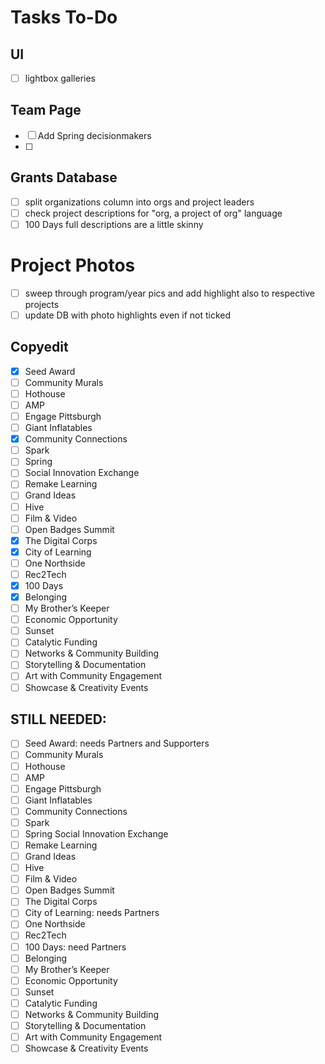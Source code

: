 Tasks To-Do
======

## UI
- [ ] lightbox galleries

## Team Page
- [ ] Add Spring decisionmakers
- [ ] 

## Grants Database
- [ ] split organizations column into orgs and project leaders
- [ ] check project descriptions for "org, a project of org" language
- [ ] 100 Days full descriptions are a little skinny

# Project Photos
- [ ] sweep through program/year pics and add highlight also to respective projects
- [ ] update DB with photo highlights even if not ticked

## Copyedit
- [X] Seed Award 
- [ ] Community Murals 
- [ ] Hothouse 
- [ ] AMP 
- [ ] Engage Pittsburgh 
- [ ] Giant Inflatables 
- [X] Community Connections 
- [ ] Spark 
- [ ] Spring 
- [ ] Social Innovation Exchange 
- [ ] Remake Learning 
- [ ] Grand Ideas 
- [ ] Hive 
- [ ] Film & Video 
- [ ] Open Badges Summit 
- [X] The Digital Corps 
- [X] City of Learning 
- [ ] One Northside 
- [ ] Rec2Tech 
- [X] 100 Days 
- [X] Belonging 
- [ ] My Brother’s Keeper 
- [ ] Economic Opportunity 
- [ ] Sunset
- [ ] Catalytic Funding 
- [ ] Networks & Community Building
- [ ] Storytelling & Documentation
- [ ] Art with Community Engagement
- [ ] Showcase & Creativity Events 

## STILL NEEDED:
- [ ] Seed Award: needs Partners and Supporters
- [ ] Community Murals 
- [ ] Hothouse 
- [ ] AMP 
- [ ] Engage Pittsburgh 
- [ ] Giant Inflatables 
- [ ] Community Connections 
- [ ] Spark 
- [ ] Spring Social Innovation Exchange 
- [ ] Remake Learning 
- [ ] Grand Ideas 
- [ ] Hive 
- [ ] Film & Video 
- [ ] Open Badges Summit 
- [ ] The Digital Corps 
- [ ] City of Learning: needs Partners
- [ ] One Northside 
- [ ] Rec2Tech 
- [ ] 100 Days: need Partners
- [ ] Belonging 
- [ ] My Brother’s Keeper 
- [ ] Economic Opportunity 
- [ ] Sunset
- [ ] Catalytic Funding 
- [ ] Networks & Community Building
- [ ] Storytelling & Documentation
- [ ] Art with Community Engagement
- [ ] Showcase & Creativity Events 
